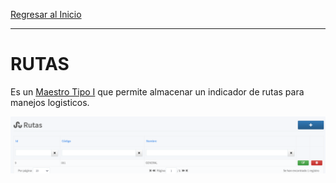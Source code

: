 [Regresar al Inicio](../README.md)

---
# RUTAS

Es un [Maestro Tipo I](../../Generales/maestros-tipoI.md) que permite almacenar un indicador de rutas para manejos logisticos.

![Rutas](../recursos/img/rutas.png)
